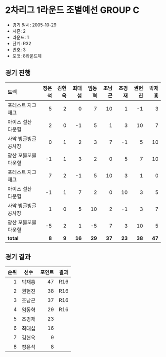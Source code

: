 # 2차리그 1라운드 조별예선 GROUP C

- 경기 일시: 2005-10-29
- 시즌: 2
- 라운드: 1
- 단계: R32
- 번호: 3
- 포맷: 8라운드제





## 경기 진행

| 트랙 | 정은석 | 김현욱 | 최대섭 | 임동혁 | 조남곤 | 조경재 | 권현진 | 박재홍 |
|:---|---:|---:|---:|---:|---:|---:|---:|---:|
| 포레스트 지그재그 | 5 | 2 | 0 | 7 | 10 | 1 | -1 | 3 |
| 아이스 설산 다운힐 | 2 | 0 | -1 | 5 | 1 | 3 | 10 | 7 |
| 사막 빙글빙글 공사장 | 0 | 1 | 2 | 3 | 7 | -1 | 5 | 10 |
| 광산 꼬불꼬불 다운힐 | -1 | 1 | 3 | 2 | 0 | 5 | 7 | 10 |
| 포레스트 지그재그 | 7 | 2 | -1 | 5 | 10 | 3 | 1 | 0 |
| 아이스 설산 다운힐 | -1 | 1 | 7 | 2 | 0 | 10 | 3 | 5 |
| 사막 빙글빙글 공사장 | 1 | 0 | 5 | 10 | 2 | -1 | 3 | 7 |
| 광산 꼬불꼬불 다운힐 | -5 | 2 | 1 | -5 | 7 | 3 | 10 | 5 |
| __total__ | __8__ | __9__ | __16__ | __29__ | __37__ | __23__ | __38__ | __47__ |




## 경기 결과

| 순위 | 선수 | 포인트 | 결과 |
|---:|:---:|---:|:---:|
| 1 | 박재홍 | 47 | R16 |
| 2 | 권현진 | 38 | R16 |
| 3 | 조남곤 | 37 | R16 |
| 4 | 임동혁 | 29 | R16 |
| 5 | 조경재 | 23 |  |
| 6 | 최대섭 | 16 |  |
| 7 | 김현욱 | 9 |  |
| 8 | 정은석 | 8 |  |

